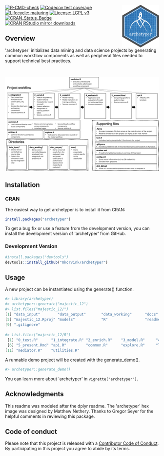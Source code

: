 <a href='https://github.com/mkorvink/archetyper/'><img src='man/figures/archetyper_hex.png' align="right" height="139" /></a>

  <!-- badges: start -->
  [![R-CMD-check](https://github.com/mkorvink/archetyper/workflows/R-CMD-check/badge.svg)](https://github.com/mkorvink/archetyper/actions)
  [![Codecov test coverage](https://codecov.io/gh/mkorvink/archetyper/branch/main/graph/badge.svg)](https://codecov.io/gh/mkorvink/archetyper?branch=main)
  [![Lifecycle: maturing](https://img.shields.io/badge/lifecycle-maturing-blue.svg)](https://www.tidyverse.org/lifecycle/#maturing)
  [![License: LGPL v3](https://img.shields.io/badge/License-LGPL%20v3-blue.svg)](https://www.gnu.org/licenses/lgpl-3.0)
  [![CRAN\_Status\_Badge](http://www.r-pkg.org/badges/version/archetyper)](https://cran.r-project.org/package=archetyper)
  [![CRAN RStudio mirror downloads](https://cranlogs.r-pkg.org/badges/grand-total/archetyper?color=blue)](https://r-pkg.org/pkg/archetyper)
   <!-- badges: end -->

## Overview

'archetyper' initializes data mining and data science projects by generating common workflow components as well as peripheral files needed to support technical best practices.

<br/>

![](man/figures/flow.png)

## Installation
### CRAN

The easiest way to get archetyper is to install it from CRAN:

``` r
install.packages("archetyper")
```
To get a bug fix or use a feature from the development version, you
can install the development version of 'archetyper' from GitHub.

### Development Version

``` r
#install.packages("devtools")
devtools::install_github("mkorvink/archetyper")
```

## Usage

A new project can be instantiated using the generate() function.

``` r
#> library(archetyper)
#> archetyper::generate("majestic_12")
#> list.files("majestic_12/")
[1] "data_input"        "data_output"       "data_working"      "docs"             
[5] "majestic_12.Rproj" "models"            "R"                 "readme.md"
[9] ".gitignore"

#> list.files("majestic_12/R")
 [1] "0_test.R"      "1_integrate.R" "2_enrich.R"    "3_model.R"     "4_evaluate.R" 
 [6] "5_present.Rmd" "api.R"         "common.R"      "explore.R"     "lint.R"       
[11] "mediator.R"    "utilities.R"
```
A runnable demo project will be created with the generate_demo(). 

``` r
#> archetyper::generate_demo()
```
You can learn more about 'archetyper' in `vignette("archetyper")`.

Acknowledgments
---------------

This readme was modeled after the dplyr readme. The 'archetyper' hex image was designed by Matthew Nethery.  Thanks to Gregor Seyer for the helpful comments in reviewing this package.

## Code of conduct

Please note that this project is released with a [Contributor Code of
Conduct](https://pkgdown.r-lib.org/CODE_OF_CONDUCT.html). By
participating in this project you agree to abide by its terms.
